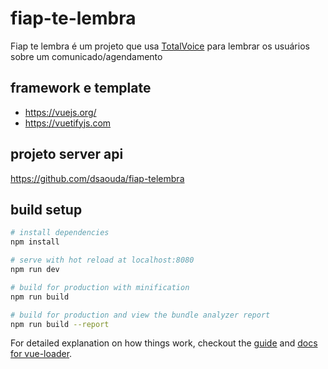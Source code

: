 # fiap-te-lembra

Fiap te lembra é um projeto que usa [TotalVoice](http://www.totalvoice.com.br) para lembrar os usuários sobre um comunicado/agendamento

## framework e template

- https://vuejs.org/
- https://vuetifyjs.com

## projeto server api

https://github.com/dsaouda/fiap-telembra

## build setup

``` bash
# install dependencies
npm install

# serve with hot reload at localhost:8080
npm run dev

# build for production with minification
npm run build

# build for production and view the bundle analyzer report
npm run build --report
```

For detailed explanation on how things work, checkout the [guide](http://vuejs-templates.github.io/webpack/) and [docs for vue-loader](http://vuejs.github.io/vue-loader).
